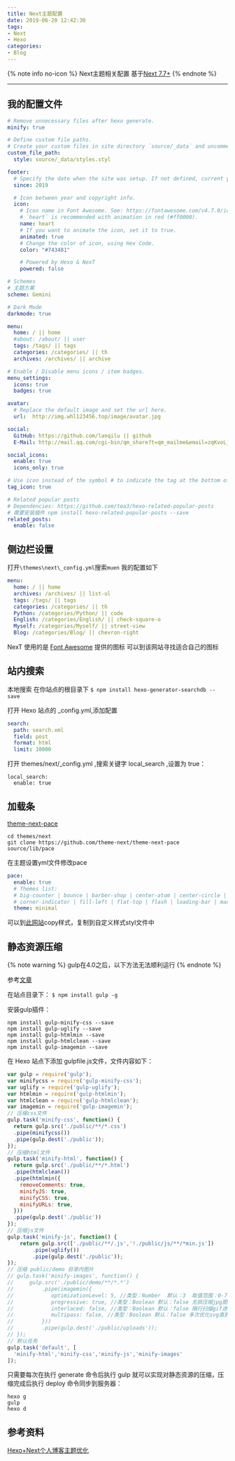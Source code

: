 ```yaml
---
title: Next主题配置
date: 2019-06-20 12:42:30
tags:
- Next
- Hexo
categories:
- Blog
---
```


{% note info no-icon %}
Next主题相关配置
基于[Next 7.7+](https://github.com/theme-next/hexo-theme-next)
{% endnote %}

<!--more-->

---

## 我的配置文件

```yml
# Remove unnecessary files after hexo generate.
minify: true

# Define custom file paths.
# Create your custom files in site directory `source/_data` and uncomment needed files below.
custom_file_path:
  style: source/_data/styles.styl

footer:
  # Specify the date when the site was setup. If not defined, current year will be used.
  since: 2019

  # Icon between year and copyright info.
  icon:
    # Icon name in Font Awesome. See: https://fontawesome.com/v4.7.0/icons/
    # `heart` is recommended with animation in red (#ff0000).
    name: heart
    # If you want to animate the icon, set it to true.
    animated: true
    # Change the color of icon, using Hex Code.
    color: "#743481"

    # Powered by Hexo & NexT
    powered: false

# Schemes
# 主题方案
scheme: Gemini

# Dark Mode
darkmode: true

menu:
  home: / || home
  #about: /about/ || user
  tags: /tags/ || tags
  categories: /categories/ || th
  archives: /archives/ || archive

# Enable / Disable menu icons / item badges.
menu_settings:
  icons: true
  badges: true

avatar:
  # Replace the default image and set the url here.
  url:  http://img.whl123456.top/image/avatar.jpg

social:
  GitHub: https://github.com/lanqilu || github
  E-Mail: http://mail.qq.com/cgi-bin/qm_share?t=qm_mailme&email=zqKvoL_noruOqKG2o6_nouCtoaM || envelope

social_icons:
  enable: true
  icons_only: true

# Use icon instead of the symbol # to indicate the tag at the bottom of the post
tag_icon: true

# Related popular posts
# Dependencies: https://github.com/tea3/hexo-related-popular-posts
# 需要安装插件 npm install hexo-related-popular-posts --save
related_posts:
  enable: false
```

## 侧边栏设置

打开`\themes\next\_config.yml`搜索`muen`
我的配置如下

```yml
menu:
  home: / || home
  archives: /archives/ || list-ul
  tags: /tags/ || tags
  categories: /categories/ || th
  Python: /categories/Python/ || code
  English: /categories/English/ || check-square-o
  Myself: /categories/Myself/ || street-view
  Blog: /categories/Blog/ || chevron-right
```

NexT 使用的是 [Font Awesome](http://fontawesome.dashgame.com/) 提供的图标
可以到该网站寻找适合自己的图标

## 站内搜索

本地搜索
在你站点的根目录下
`$ npm install hexo-generator-searchdb --save`

打开 Hexo 站点的 _config.yml,添加配置

```yml
search:
  path: search.xml
  field: post
  format: html
  limit: 10000
```

打开 themes/next/_config.yml ,搜索关键字 local_search ,设置为 true：

```shell
local_search:
  enable: true
```

## 加载条

[theme-next-pace](https://github.com/theme-next/theme-next-pace)

```shell
cd themes/next
git clone https://github.com/theme-next/theme-next-pace source/lib/pace
```

在主题设置yml文件修改pace

```yml
pace:
  enable: true
  # Themes list:
  # big-counter | bounce | barber-shop | center-atom | center-circle | center-radar | center-simple
  # corner-indicator | fill-left | flat-top | flash | loading-bar | mac-osx | material | minimal
  theme: minimal
```

可以到[此网站](https://github.hubspot.com/pace/docs/welcome/)copy样式，复制到自定义样式styl文件中

## 静态资源压缩

{% note warning %}
gulp在4.0之后，以下方法无法顺利运行
{% endnote %}

参考[文章](https://zhousiwei.gitee.io/2019/07/22/Hexo%E5%8D%9A%E5%AE%A2%E4%BD%BF%E7%94%A8gulp%E5%8E%8B%E7%BC%A9%E9%9D%99%E6%80%81%E8%B5%84%E6%BA%90/)

在站点目录下：
`$ npm install gulp -g`

安装gulp插件：

```shell
npm install gulp-minify-css --save
npm install gulp-uglify --save
npm install gulp-htmlmin --save
npm install gulp-htmlclean --save
npm install gulp-imagemin --save
```

在 Hexo 站点下添加 gulpfile.js文件，文件内容如下：

```js
var gulp = require('gulp');
var minifycss = require('gulp-minify-css');
var uglify = require('gulp-uglify');
var htmlmin = require('gulp-htmlmin');
var htmlclean = require('gulp-htmlclean');
var imagemin = require('gulp-imagemin');
// 压缩css文件
gulp.task('minify-css', function() {
  return gulp.src('./public/**/*.css')
  .pipe(minifycss())
  .pipe(gulp.dest('./public'));
});
// 压缩html文件
gulp.task('minify-html', function() {
  return gulp.src('./public/**/*.html')
  .pipe(htmlclean())
  .pipe(htmlmin({
    removeComments: true,
    minifyJS: true,
    minifyCSS: true,
    minifyURLs: true,
  }))
  .pipe(gulp.dest('./public'))
});
// 压缩js文件
gulp.task('minify-js', function() {
    return gulp.src(['./public/**/.js','!./public/js/**/*min.js'])
        .pipe(uglify())
        .pipe(gulp.dest('./public'));
});
// 压缩 public/demo 目录内图片
// gulp.task('minify-images', function() {
//     gulp.src('./public/demo/**/*.*')
//         .pipe(imagemin({
//            optimizationLevel: 5, //类型：Number  默认：3  取值范围：0-7（优化等级）
//            progressive: true, //类型：Boolean 默认：false 无损压缩jpg图片
//            interlaced: false, //类型：Boolean 默认：false 隔行扫描gif进行渲染
//            multipass: false, //类型：Boolean 默认：false 多次优化svg直到完全优化
//         }))
//         .pipe(gulp.dest('./public/uploads'));
// });
// 默认任务
gulp.task('default', [
  'minify-html','minify-css','minify-js','minify-images'
]);
```

只需要每次在执行 generate 命令后执行 gulp 就可以实现对静态资源的压缩，压缩完成后执行 deploy 命令同步到服务器：

```shell
hexo g
gulp
hexo d
```

## 参考资料

[Hexo+Next个人博客主题优化](https://www.jianshu.com/p/efbeddc5eb19)